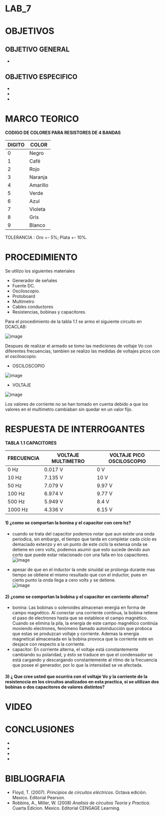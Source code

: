 # LAB_7


# OBJETIVOS

## OBJETIVO GENERAL 
-

## OBJETIVO ESPECIFICO
-
-
-
# MARCO TEORICO



**CODIGO DE COLORES PARA RESISTORES DE 4 BANDAS** 

| DIGITO | COLOR |
|--------|------------|
| 0 | Negro |
| 1 | Café |
| 2 | Rojo |
| 3 | Naranja |
| 4 | Amarillo |
| 5 | Verde |
| 6 | Azul |
| 7 | Violeta |
| 8 | Gris |
| 9 | Blanco |

TOLERANCIA : Oro +- 5%; Plata +- 10%.



# PROCEDIMIENTO

Se utilizo los siguientes materiales 

- Generador de señales
- Fuente DC.
- Osciloscopio.
- Protoboard
- Multímetro
- Cables conductores
- Resistencias, bobinas y capacitores.

Para el procedimiento de la tabla 1.1 se armo el siguiente circuito en DCACLAB: 

![image](https://user-images.githubusercontent.com/93361435/152783023-831ae50b-0932-41b2-98e1-1b05c83d5684.png)

Despues de realizar el armado se tomo las mediciones de voltaje Vo con diferentes frecuencias, tambien se realizo las medidas de voltajes picos con el osciloscopio: 

- OSCILOSCOPIO

![image](https://user-images.githubusercontent.com/93361435/152783211-f789b1c6-4f0c-498e-8523-2ee7ad8f236a.png)

- VOLTAJE

![image](https://user-images.githubusercontent.com/93361435/152783261-aa173ebd-6c92-478b-9119-42c4e0839553.png)

Los valores de corriente no se han tomado en cuenta debido a que los valores en el multimetro cambiaban sin quedar en un valor fijo.


# RESPUESTA DE INTERROGANTES

**TABLA 1.1 CAPACITORES**

| FRECUENCIA | VOLTAJE MULTIMETRO | VOLTAJE PICO OSCILOSCOPIO |
|------------|--------------------|---------------------------|
| 0 Hz | 0.017 V | 0 V |
| 10 Hz | 7.135 V | 10 V |
| 50 Hz | 7.079 V | 9.97 V |
| 100 Hz | 6.974 V | 9.77 V |
| 500 Hz | 5.949 V | 8.4 V |
| 1000 Hz | 4.336 V | 6.15 V |


#### 1) ¿como se comportan la bonina y el capacitor con cero hz?
- cuando se trata del capacitor podemos notar que aun existe una onda periodica, sin embargo, el tiempo que tarda en completar cada ciclo es demaciado extenzo y en un punto de este ciclo la extensa onda se detiene en cero volts, podemos asumir que esto sucede devido aun corto que puede estar relacionado con una falla en los capacitores.  
![image](https://user-images.githubusercontent.com/93398718/152890627-3d702be4-485c-4c5c-9542-e67e450ac647.png)

- apesar de que en el inductor la onde sinuidal se prolonga durante mas tiempo se obtiene el mismo resultado que con el inductor, pues en cierto punto la onda llega a cero volts y se detiene.  
![image](https://user-images.githubusercontent.com/93398718/152890295-549b45d7-3a2d-46f1-ba4e-4eda52c9e9bf.png)
 
#### 2) ¿como se comportan la bobina y el capacitor en corriente alterna?

- bonina: Las bobinas o solenoides almacenan energía en forma de campo magnético. Al conectar una corriente continua, la bobina retiene el paso de electrones hasta que se establece el campo magnético. Cuando se elimina la pila, la energía de este campo magnético continúa moviendo electrones, fenómeno llamado autoinducción que proboca que estas se produzcan voltaje y corriente. Ademas la energia magnetical almacenada en la bobina provoca que la corriente este en desjace con respecto a la corriente.
- capacitor: En corriente alterna, el voltaje está constantemente cambiando su polaridad, y ésto se traduce en que el condensador se está cargando y descargando constantemente al ritmo de la frecuencia que posee el generador, por lo que la intensidad se ve afectada.

#### 3) ¿ Que cree usted que ocurrira con el voltaje Vo y la corriente de la resistenccia en los circuitos analizados en esta practica, si se utilizan dos bobinas o dos capacitores de valores distintos?



# VIDEO


# CONCLUSIONES

-
-
-
-

# BIBLIOGRAFIA

- Floyd, T. (2007). *Principios de circuitos eléctricos*. Octava edición. Mexico. Editorial Pearson.
- Robbins, A., Miller, W. (2008) *Analisis de circuitos Teoria y Practica*. Cuarta Edicion. Mexico. Editorial CENGAGE Learning.

